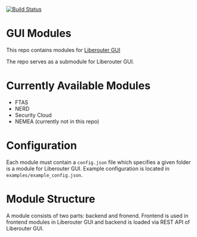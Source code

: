 [![Build Status](https://travis-ci.org/CESNET/STaaS-GUI.svg?branch=master)](https://travis-ci.org/CESNET/STaaS-GUI)

# GUI Modules

This repo contains modules for [Liberouter GUI](https://github.com/CESNET/liberouter-gui)

The repo serves as a submodule for Liberouter GUI.

# Currently Available Modules

* FTAS
* NERD
* Security Cloud
* NEMEA (currently not in this repo)

# Configuration

Each module must contain a `config.json` file which specifies a given folder is a module for Liberouter GUI. Example configuration is located in `examples/example_config.json`.

# Module Structure

A module consists of two parts: backend and fronend. Frontend is used in frontend modules in Liberouter GUI and backend is loaded via REST API of Liberouter GUI.
